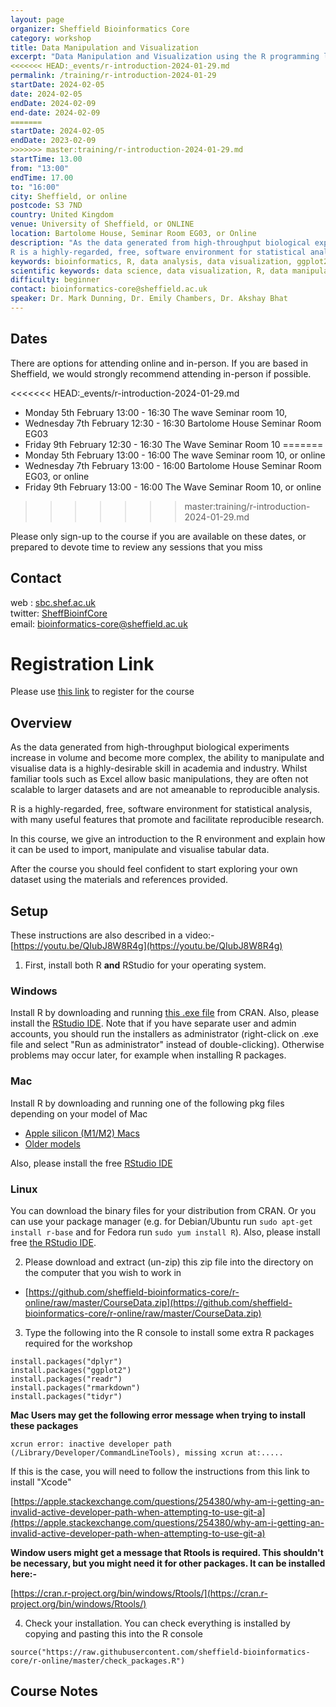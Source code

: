 ```yaml
---
layout: page
organizer: Sheffield Bioinformatics Core
category: workshop
title: Data Manipulation and Visualization
excerpt: "Data Manipulation and Visualization using the R programming language"
<<<<<<< HEAD:_events/r-introduction-2024-01-29.md
permalink: /training/r-introduction-2024-01-29
startDate: 2024-02-05
date: 2024-02-05
endDate: 2024-02-09
end-date: 2024-02-09
=======
startDate: 2024-02-05
endDate: 2023-02-09
>>>>>>> master:training/r-introduction-2024-01-29.md
startTime: 13.00
from: "13:00"
endTime: 17.00
to: "16:00"
city: Sheffield, or online
postcode: S3 7ND
country: United Kingdom
venue: University of Sheffield, or ONLINE
location: Bartolome House, Seminar Room EG03, or Online
description: "As the data generated from high-throughput biological experiments increase in volume and become more complex, the ability to manipulate and visualise data is a highly-desirable skill in academia and industry. Whilst familiar tools such as Excel allow basic manipulations, they are often not scalable to larger datasets and are not ameanable to reproducible analysis. 
R is a highly-regarded, free, software environment for statistical analysis, with many useful features that promote and facilitate reproducible research."
keywords: bioinformatics, R, data analysis, data visualization, ggplot2, dplyr, online
scientific keywords: data science, data visualization, R, data manipulation
difficulty: beginner
contact: bioinformatics-core@sheffield.ac.uk
speaker: Dr. Mark Dunning, Dr. Emily Chambers, Dr. Akshay Bhat
---
```


## Dates

There are options for attending online and in-person. If you are based in Sheffield, we would strongly recommend attending in-person if possible.

<<<<<<< HEAD:_events/r-introduction-2024-01-29.md
- Monday 5th February 13:00 - 16:30 The wave Seminar room 10, 
- Wednesday 7th February 12:30 - 16:30 Bartolome House Seminar Room EG03
- Friday 9th February 12:30 - 16:30 The Wave Seminar Room 10
=======
- Monday 5th February 13:00 - 16:00 The wave Seminar room 10, or online
- Wednesday 7th February 13:00 - 16:00 Bartolome House Seminar Room EG03, or online
- Friday 9th February 13:00 - 16:00 The Wave Seminar Room 10, or online
>>>>>>> master:training/r-introduction-2024-01-29.md

Please only sign-up to the course if you are available on these dates, or prepared to devote time to review any sessions that you miss

## Contact

web : [sbc.shef.ac.uk](https://sbc.shef.ac.uk)  
twitter: [SheffBioinfCore](https://twitter.com/SheffBioinfCore)  
email: [bioinformatics-core@sheffield.ac.uk](bioinformatics-core@sheffield.ac.uk)


# Registration Link

Please use [this link](https://onlineshop.shef.ac.uk/conferences-and-events/faculty-of-medicine-dentistry-and-health/medical-school) to register for the course


## Overview

As the data generated from high-throughput biological experiments increase in volume and become more complex, the ability to manipulate and visualise data is a highly-desirable skill in academia and industry. Whilst familiar tools such as Excel allow basic manipulations, they are often not scalable to larger datasets and are not ameanable to reproducible analysis. 

R is a highly-regarded, free, software environment for statistical analysis, with many useful features that promote and facilitate reproducible research.

In this course, we give an introduction to the R environment and explain how it can be used to import, manipulate and visualise tabular data. 

After the course you should feel confident to start exploring your own dataset using the materials and references provided. 

## Setup

These instructions are also described in a video:- [https://youtu.be/QIubJ8W8R4g](https://youtu.be/QIubJ8W8R4g)

1) First, install both R **and** RStudio for your operating system. 

### Windows

Install R by downloading and running [this .exe file](http://cran.r-project.org/bin/windows/base/release.htm) from CRAN. Also, please install the [RStudio IDE](http://www.rstudio.com/ide/download/desktop). Note that if you have separate user and admin accounts, you should run the installers as administrator (right-click on .exe file and select "Run as administrator" instead of double-clicking). Otherwise problems may occur later, for example when installing R packages.

### Mac

Install R by downloading and running one of the following pkg files depending on your model of Mac

- [Apple silicon (M1/M2) Macs](https://cran.r-project.org/bin/macosx/big-sur-arm64/base/R-4.3.1-arm64.pkg)
- [Older models](https://cran.r-project.org/bin/macosx/big-sur-x86_64/base/R-4.3.1-x86_64.pkg)

Also, please install the free [RStudio IDE](https://www.rstudio.com/products/rstudio/download/#download) 

### Linux

You can download the binary files for your distribution from CRAN. Or you can use your package manager (e.g. for Debian/Ubuntu run `sudo apt-get install r-base` and for Fedora run `sudo yum install R`). Also, please install free [the RStudio IDE](https://www.rstudio.com/products/rstudio/download/#download). 


  
2) Please download and extract (un-zip) this zip file into the directory on the computer that you wish to work in

- [https://github.com/sheffield-bioinformatics-core/r-online/raw/master/CourseData.zip](https://github.com/sheffield-bioinformatics-core/r-online/raw/master/CourseData.zip)

3) Type the following into the R console to install some extra R packages required for the workshop

```
install.packages("dplyr")
install.packages("ggplot2")
install.packages("readr")
install.packages("rmarkdown")
install.packages("tidyr")
```



**Mac Users may get the following error message when trying to install these packages**

```
xcrun error: inactive developer path (/Library/Developer/CommandLineTools), missing xcrun at:.....

```

If this is the case, you will need to follow the instructions from this link to install "Xcode"

[https://apple.stackexchange.com/questions/254380/why-am-i-getting-an-invalid-active-developer-path-when-attempting-to-use-git-a](https://apple.stackexchange.com/questions/254380/why-am-i-getting-an-invalid-active-developer-path-when-attempting-to-use-git-a)

**Window users might get a message that Rtools is required. This shouldn't be necessary, but you might need it for other packages. It can be installed here:-**

[https://cran.r-project.org/bin/windows/Rtools/](https://cran.r-project.org/bin/windows/Rtools/)


4) Check your installation. You can check everything is installed by copying and pasting this into the R console

```
source("https://raw.githubusercontent.com/sheffield-bioinformatics-core/r-online/master/check_packages.R")

```

## Course Notes

